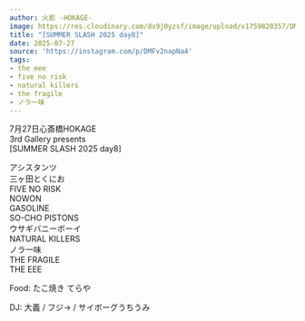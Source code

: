 ```yaml
---
author: 火影 -HOKAGE-
image: https://res.cloudinary.com/ds9j0yzsf/image/upload/v1759820357/DMFv2napNa4.jpg
title: "[SUMMER SLASH 2025 day8]"
date: 2025-07-27
source: 'https://instagram.com/p/DMFv2napNa4'
tags:
- the eee
- five no risk
- natural killers
- the fragile
- ノラ一味
---
```

7月27日心斎橋HOKAGE<br>
3rd Gallery presents<br>
[SUMMER SLASH 2025 day8]

アシスタンツ<br>
三ヶ田とくにお<br>
FIVE NO RISK<br>
NOWON<br>
GASOLINE<br>
SO-CHO PISTONS<br>
ウサギバニーボーイ<br>
NATURAL KILLERS<br>
ノラ一味<br>
THE FRAGILE<br>
THE EEE

Food: たこ焼き てらや

DJ: 大義 / フジ→ / サイボーグうちうみ